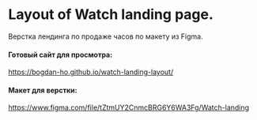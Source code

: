 # Layout of Watch landing page.
Верстка лендинга по продаже часов по макету из Figma.
#### Готовый сайт для просмотра:
https://bogdan-ho.github.io/watch-landing-layout/

#### Макет для верстки:
https://www.figma.com/file/tZtmUY2CnmcBRG6Y6WA3Fg/Watch-landing